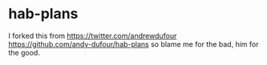 # hab-plans

I forked this from https://twitter.com/andrewdufour https://github.com/andy-dufour/hab-plans so blame me for the bad, him for the good.
